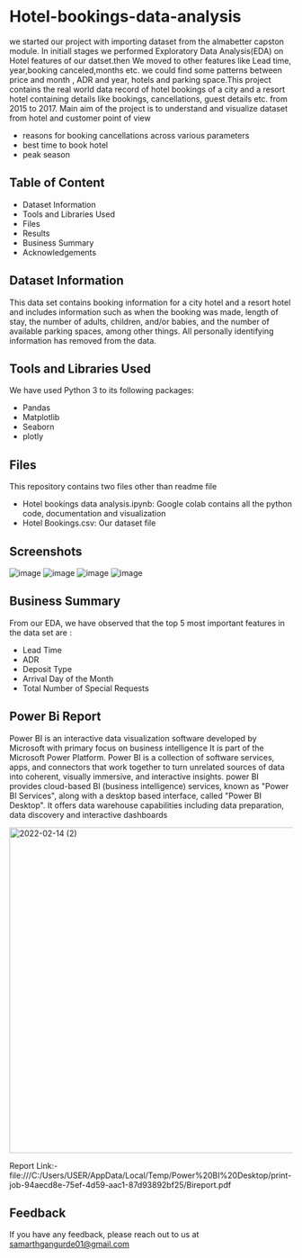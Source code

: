 
# Hotel-bookings-data-analysis

 we started our project with importing dataset from the almabetter capston module. In initiall stages we performed Exploratory Data Analysis(EDA) on Hotel  features of our datset.then We moved to other features like Lead time, year,booking canceled,months etc. we could find some patterns between price and month , ADR and year, hotels and parking space.This project contains the real world data record of hotel bookings of a city and a resort hotel containing details like bookings, cancellations, guest details etc. from 2015 to 2017. Main aim of the project is to understand and visualize dataset from hotel and customer point of view
 * reasons for booking cancellations across various parameters
 * best time to book hotel
 * peak season 


## Table of Content

* Dataset Information
* Tools and Libraries Used
* Files
* Results
* Business Summary
* Acknowledgements


## Dataset Information
This data set contains booking information for a city hotel and a resort hotel and includes information such as when the booking was made, length of stay, the number of adults, children, and/or babies, and the number of available parking spaces, among other things. All personally identifying information has removed from the data.


## Tools and Libraries Used
We have used Python 3 to its following packages:
* Pandas
* Matplotlib
* Seaborn
* plotly


## Files
This repository contains two files other than readme file
* Hotel bookings data analysis.ipynb: Google colab contains all the python code, documentation and visualization
* Hotel Bookings.csv: Our dataset file


## Screenshots

![image](https://user-images.githubusercontent.com/93859458/152402949-0926b15d-818c-475a-8998-0c3e06d3e6c2.png)
![image](https://user-images.githubusercontent.com/93859458/152403104-e6d5bacb-35f2-462a-87de-f512065e2f54.png)
![image](https://user-images.githubusercontent.com/93859458/152403346-e68ecefe-a1e4-41b0-b923-3b3efd164402.png)
![image](https://user-images.githubusercontent.com/93859458/152403213-837a7035-3a02-472a-9b43-1dd3981bcebd.png)


## Business Summary
From our EDA, we have observed that the top 5 most important features in the data set are :
* Lead Time
* ADR
* Deposit Type
* Arrival Day of the Month
* Total Number of Special Requests

## Power Bi Report
Power BI is an interactive data visualization software developed by Microsoft with primary focus on business intelligence It is part of the Microsoft Power Platform. Power BI is a collection of software services, apps, and connectors that work together to turn unrelated sources of data into coherent, visually immersive, and interactive insights.
power BI provides cloud-based BI (business intelligence) services, known as "Power BI Services", along with a desktop based interface, called "Power BI Desktop". It offers data warehouse capabilities including data preparation, data discovery and interactive dashboards

<img width="579" alt="2022-02-14 (2)" src="https://user-images.githubusercontent.com/93859458/153815617-01060ab1-7aea-4c77-b096-0fa35060543c.png">

Report Link:-file:///C:/Users/USER/AppData/Local/Temp/Power%20BI%20Desktop/print-job-94aecd8e-75ef-4d59-aac1-87d93892bf25/Bireport.pdf

## Feedback
If you have any feedback, please reach out to us at samarthgangurde01@gmail.com


